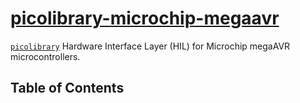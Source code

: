 # [picolibrary-microchip-megaavr](https://github.com/apcountryman/picolibrary-microchip-megaavr)
[`picolibrary`](https://github.com/apcountryman/picolibrary) Hardware Interface Layer
(HIL) for Microchip megaAVR microcontrollers.

## Table of Contents
